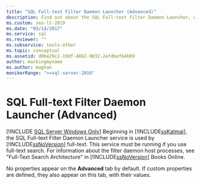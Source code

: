 ```yaml
---
title: "SQL Full-text Filter Daemon Launcher (Advanced)"
description: Find out about the SQL Full-text Filter Daemon Launcher, which SQL Server full-text search uses. Learn about the Advanced tab of its Properties dialog box.
ms.custom: seo-lt-2019
ms.date: "03/14/2017"
ms.service: sql
ms.reviewer: ""
ms.subservice: tools-other
ms.topic: conceptual
ms.assetid: d0be29c2-19df-4882-9832-2efdbefb4b89
author: markingmyname
ms.author: maghan
monikerRange: ">=sql-server-2016"
---
```

# SQL Full-text Filter Daemon Launcher (Advanced)
[!INCLUDE [SQL Server Windows Only](../../includes/applies-to-version/sql-windows-only.md)]
  Beginning in [!INCLUDE[ssKatmai](../../includes/sskatmai-md.md)], the SQL Full-text Filter Daemon Launcher service is used by [!INCLUDE[ssNoVersion](../../includes/ssnoversion-md.md)] full-text. This service must be running if you use full-text search. For information about the filter daemon host processes, see "Full-Text Search Architecture" in [!INCLUDE[ssNoVersion](../../includes/ssnoversion-md.md)] Books Online.  
  
 No properties appear on the **Advanced** tab by default. If custom properties are defined, they also appear on this tab, with their values.  
  
  
